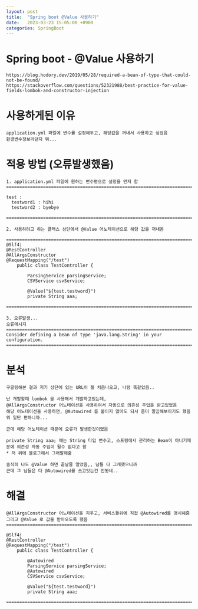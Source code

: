 ```yaml
---
layout: post
title:  "Spring boot @Value 사용하기"
date:   2023-03-23 15:05:00 +0900
categories: SpringBoot
---
```

# Spring boot - @Value 사용하기

	https://blog.hodory.dev/2019/05/28/required-a-bean-of-type-that-could-not-be-found/
	https://stackoverflow.com/questions/52321988/best-practice-for-value-fields-lombok-and-constructor-injection

# 사용하게된 이유
	application.yml 파일에 변수를 설정해두고, 해당값을 꺼내서 사용하고 싶었음
	환경변수정보라던지 뭐...

# 적용 방법 (오류발생했음)

	1. application.yml 파일에 원하는 변수명으로 설정을 먼저 함
	=================================================================================================================
	
	test :
	  testword1 : hihi
	  testword2 : byebye

	=================================================================================================================

	2. 사용하려고 하는 클래스 상단에서 @Value 어노테이션으로 해당 값을 꺼내옴

	=================================================================================================================
	@Slf4j
	@RestController
	@AllArgsConstructor
	@RequestMapping("/test")
		public class TestController {
		
			ParsingService parsingService;
			CSVService csvService;

			@Value("${test.testword}")
			private String aaa;

	=================================================================================================================

	3. 오류발생...
	오류메시지	
	=================================================================================================================
	Consider defining a bean of type 'java.lang.String' in your configuration.
	=================================================================================================================


# 분석
	구글링해본 결과 저기 상단에 있는 URL이 젤 처음나오고, 나랑 똑같았음..
	
	난 개발할때 lombok 을 사용해서 개발하고있는데,
	@AllArgsConstructor 어노테이션을 사용하여서 자동으로 의존성 주입을 받고있었음
	해당 어노테이션을 사용하면, @Autowired 를 붙이지 않아도 되서 좀더 깔끔해보이기도 했음
	뭐 일단 편하니까...

	근데 해당 어노테이션 때문에 오류가 발생한것이였음

	private String aaa; 얘는 String 타입 변수고, 스프링에서 관리하는 Bean이 아니기때문에 의존성 자동 주입이 될수 없다고 함
	* 저 위에 블로그해서 그래말해줌

	솔직히 나도 @Value 하면 끝날줄 알았음,, 남들 다 그캐했으니까
	근데 그 남들은 다 @Autowired를 쓰고잇는건 안봣네..


# 해결
	@AllArgsConstructor 어노테이션을 지우고, 서비스들위에 직접 @Autowired를 명시해줌
	그리고 @Value 로 값을 받아오도록 했음
	=================================================================================================================

	@Slf4j
	@RestController
	@RequestMapping("/test")
		public class TestController {

			@Autowired
			ParsingService parsingService;
			@Autowired
			CSVService csvService;

			@Value("${test.testword}")
			private String aaa;

	=================================================================================================================


